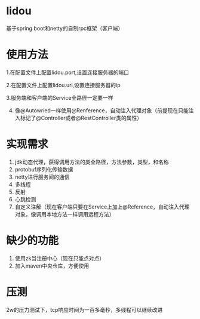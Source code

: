 # lidou
基于spring boot和netty的自制rpc框架（客户端）

# 使用方法

1.在配置文件上配置lidou.port,设置连接服务器的端口

2.在配置文件上配置lidou.url,设置连接服务器的ip

3.服务端和客户端的Service全路径一定要一样

4. 像@Autowried一样使用@Renference，自动注入代理对象（前提现在只能注入标记了@Controller或者@RestController类的属性）

# 实现需求
1. jdk动态代理，获得调用方法的类全路径，方法参数，类型，和名称
2. protobuf序列化传输数据
3. netty进行服务间的通信
4. 多线程
5. 反射
6. 心跳检测
7. 自定义注解（现在客户端只要在Service上加上@Reference，自动注入代理对象，像调用本地方法一样调用远程方法）

# 缺少的功能
1. 使用zk当注册中心（现在只能点对点）
2. 加入maven中央仓库，方便使用

# 压测
2w的压力测试下，tcp响应时间为一百多毫秒，多线程可以继续改进
